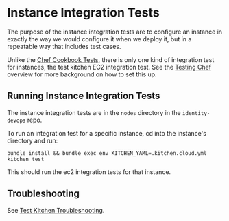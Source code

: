 # Instance Integration Tests

The purpose of the instance integration tests are to configure an instance in
exactly the way we would configure it when we deploy it, but in a repeatable way
that includes test cases.

Unlike the [Chef Cookbook Tests](cookbooks.md), there is only one kind of
integration test for instances, the test kitchen EC2 integration test.  See the
[Testing Chef](chef.md) overview for more background on how to set this up.

## Running Instance Integration Tests

The instance integration tests are in the `nodes` directory in the
`identity-devops` repo.

To run an integration test for a specific instance, cd into the instance's
directory and run:

```
bundle install && bundle exec env KITCHEN_YAML=.kitchen.cloud.yml kitchen test
```

This should run the ec2 integration tests for that instance.

## Troubleshooting

See [Test Kitchen Troubleshooting](chef.md#test-kitchen-troubleshooting).
